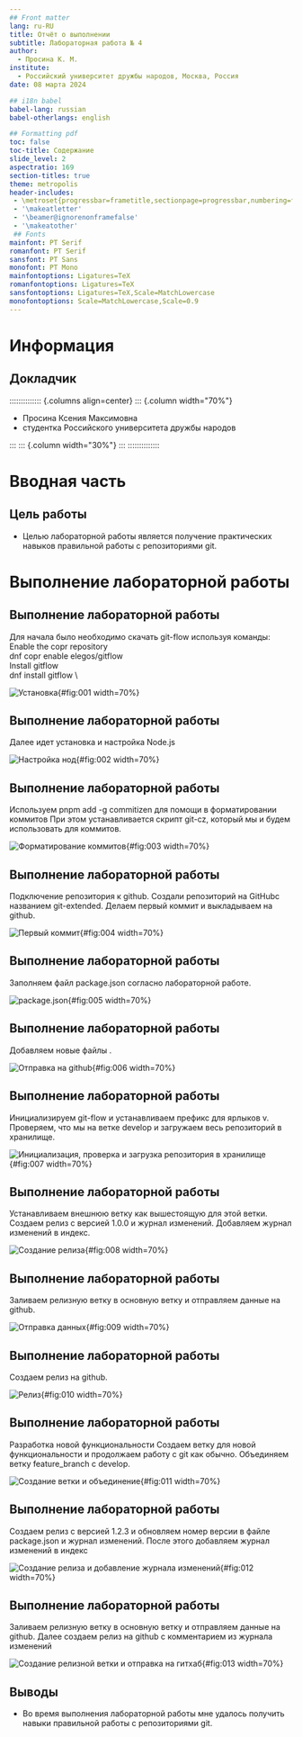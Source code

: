 ```yaml
---
## Front matter
lang: ru-RU
title: Отчёт о выполнении
subtitle: Лабораторная работа № 4
author:
  - Просина К. М.
institute:
  - Российский университет дружбы народов, Москва, Россия
date: 08 марта 2024

## i18n babel
babel-lang: russian
babel-otherlangs: english

## Formatting pdf
toc: false
toc-title: Содержание
slide_level: 2
aspectratio: 169
section-titles: true
theme: metropolis
header-includes:
 - \metroset{progressbar=frametitle,sectionpage=progressbar,numbering=fraction}
 - '\makeatletter'
 - '\beamer@ignorenonframefalse'
 - '\makeatother'
 ## Fonts
mainfont: PT Serif
romanfont: PT Serif
sansfont: PT Sans
monofont: PT Mono
mainfontoptions: Ligatures=TeX
romanfontoptions: Ligatures=TeX
sansfontoptions: Ligatures=TeX,Scale=MatchLowercase
monofontoptions: Scale=MatchLowercase,Scale=0.9
---
```


# Информация

## Докладчик

:::::::::::::: {.columns align=center}
::: {.column width="70%"}

  * Просина Ксения Максимовна
  * студентка Российского университета дружбы народов

:::
::: {.column width="30%"}
:::
::::::::::::::

# Вводная часть

## Цель работы

- Целью лабораторной работы является получение практических навыков правильной работы с репозиториями git.

# Выполнение лабораторной работы

## Выполнение лабораторной работы

Для начала было необходимо скачать git-flow используя команды:
Enable the copr repository \
dnf copr enable elegos/gitflow \
Install gitflow \
dnf install gitflow \

![Установка](image/1.png){#fig:001 width=70%}

## Выполнение лабораторной работы

Далее идет установка и настройка Node.js

![Настройка нод](image/2.png){#fig:002 width=70%}

## Выполнение лабораторной работы

Используем pnpm add -g commitizen для помощи в форматировании коммитов
При этом устанавливается скрипт git-cz, который мы и будем использовать для коммитов. 

![Форматирование коммитов](image/3.png){#fig:003 width=70%}

## Выполнение лабораторной работы

Подключение репозитория к github. Создали репозиторий на GitHubс названием git-extended.
Делаем первый коммит и выкладываем на github.

![Первый коммит](image/4.png){#fig:004 width=70%}

## Выполнение лабораторной работы

Заполняем файл package.json согласно лабораторной работе.

![package.json](image/5.png){#fig:005 width=70%}

## Выполнение лабораторной работы

Добавляем новые файлы .

![Отправка на github](image/6.png){#fig:006 width=70%}

## Выполнение лабораторной работы

Инициализируем git-flow и устанавливаем префикс для ярлыков v. Проверяем, что мы на ветке develop и загружаем весь репозиторий в хранилище.

![Инициализация, проверка и загрузка репозитория в хранилище](image/7.png){#fig:007 width=70%}

## Выполнение лабораторной работы

Устанавливаем внешнюю ветку как вышестоящую для этой ветки. Создаем релиз с версией 1.0.0 и журнал изменений. Добавляем журнал изменений в индекс.

![Создание релиза](image/8.png){#fig:008 width=70%}

## Выполнение лабораторной работы

Заливаем релизную ветку в основную ветку и отправляем данные на github.

![Отправка данных](image/9.png){#fig:009 width=70%}

## Выполнение лабораторной работы

Создаем релиз на github.

![Релиз](image/10.png){#fig:010 width=70%}

## Выполнение лабораторной работы

Разработка новой функциональности
Создаем ветку для новой функциональности и продолжаем работу c git как обычно. Объединяем ветку feature_branch c develop.

![Создание ветки и объединение](image/11.png){#fig:011 width=70%}

## Выполнение лабораторной работы

Создаем релиз с версией 1.2.3 и обновляем номер версии в файле package.json и журнал изменений. После этого добавляем журнал изменений в индекс

![Создание релиза и добавление журнала изменений](image/12.png){#fig:012 width=70%}

## Выполнение лабораторной работы

Заливаем релизную ветку в основную ветку и отправляем данные на github. Далее создаем релиз на github с комментарием из журнала изменений 

![Создание релизной ветки и отправка на гитхаб](image/13.png){#fig:013 width=70%}

## Выводы

- Во время выполнения лабораторной работы мне удалось получить навыки правильной работы с репозиториями git.


